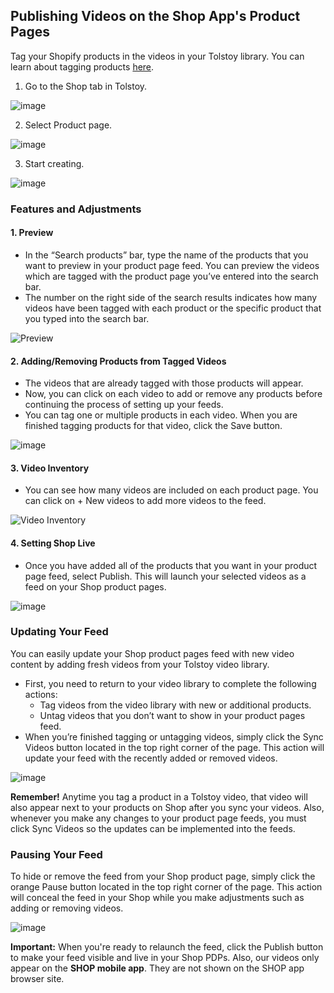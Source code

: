 ## Publishing Videos on the Shop App's Product Pages

Tag your Shopify products in the videos in your Tolstoy library. You can learn about tagging products [here](https://help.gotolstoy.com/en/articles/8149083-tagging-your-videos-in-tolstoy).

1. Go to the Shop tab in Tolstoy.

![image](https://github.com/user-attachments/assets/fa0c2db6-4e5a-4c4f-9701-ae74cc1160c4)

2. Select Product page.

![image](https://github.com/user-attachments/assets/2e2ad930-3732-4399-a3f6-f987dc651170)

3. Start creating.

![image](https://github.com/user-attachments/assets/ccc518a7-e44d-4be4-872f-426d1be0da21)

### Features and Adjustments

#### 1. Preview

- In the “Search products” bar, type the name of the products that you want to preview in your product page feed. You can preview the videos which are tagged with the product page you’ve entered into the search bar.
- The number on the right side of the search results indicates how many videos have been tagged with each product or the specific product that you typed into the search bar.

![Preview](https://downloads.intercomcdn.com/i/o/956783131/abd5a573f35ef443efc830b8/image.png)

#### 2. Adding/Removing Products from Tagged Videos

- The videos that are already tagged with those products will appear.
- Now, you can click on each video to add or remove any products before continuing the process of setting up your feeds.
- You can tag one or multiple products in each video. When you are finished tagging products for that video, click the Save button.

![image](https://github.com/user-attachments/assets/520508ac-b178-47e4-b608-1afefc7be8a7)

#### 3. Video Inventory

- You can see how many videos are included on each product page. You can click on + New videos to add more videos to the feed.

![Video Inventory](https://downloads.intercomcdn.com/i/o/956785807/6818e11657743a550a36a43a/image.png)

#### 4. Setting Shop Live

- Once you have added all of the products that you want in your product page feed, select Publish. This will launch your selected videos as a feed on your Shop product pages.

![image](https://github.com/user-attachments/assets/66b98229-0c37-44a1-b16a-9ea27e36af4c)

### Updating Your Feed

You can easily update your Shop product pages feed with new video content by adding fresh videos from your Tolstoy video library.

- First, you need to return to your video library to complete the following actions:
  - Tag videos from the video library with new or additional products.
  - Untag videos that you don’t want to show in your product pages feed.
- When you’re finished tagging or untagging videos, simply click the Sync Videos button located in the top right corner of the page. This action will update your feed with the recently added or removed videos.

![image](https://github.com/user-attachments/assets/840df354-1c01-4f40-9ef6-2ce3fdc7188e)

**Remember!**
Anytime you tag a product in a Tolstoy video, that video will also appear next to your products on Shop after you sync your videos. Also, whenever you make any changes to your product page feeds, you must click Sync Videos so the updates can be implemented into the feeds.

### Pausing Your Feed

To hide or remove the feed from your Shop product page, simply click the orange Pause button located in the top right corner of the page. This action will conceal the feed in your Shop while you make adjustments such as adding or removing videos.

![image](https://github.com/user-attachments/assets/7c1e5846-e38e-45dc-83bf-10e2d6c11bbe)

**Important:**
When you're ready to relaunch the feed, click the Publish button to make your feed visible and live in your Shop PDPs. Also, our videos only appear on the **SHOP mobile app**. They are not shown on the SHOP app browser site.